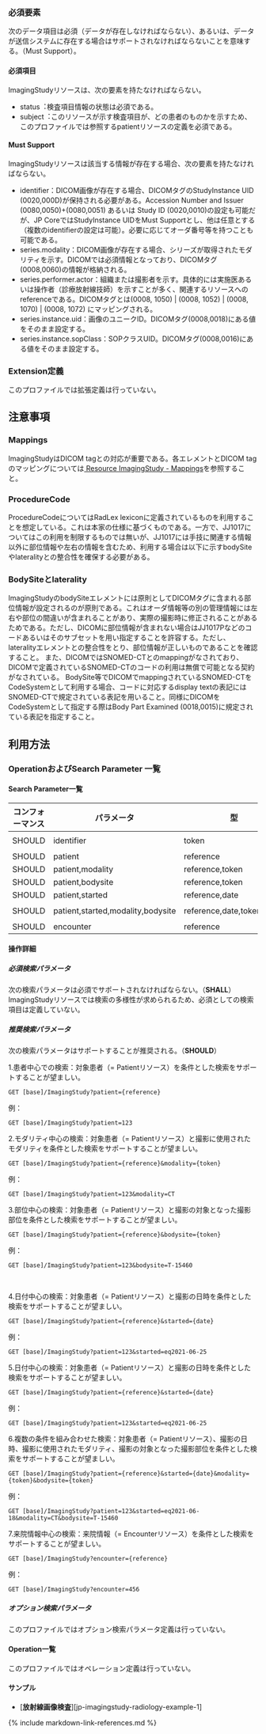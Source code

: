 
### 必須要素

次のデータ項目は必須（データが存在しなければならない）、あるいは、データが送信システムに存在する場合はサポートされなければならないことを意味する。（Must Support）。

#### 必須項目
ImagingStudyリソースは、次の要素を持たなければならない。

- status︓検査項目情報の状態は必須である。
- subject︓このリソースが示す検査項目が、どの患者のものかを示すため、このプロファイルでは参照するpatientリソースの定義を必須である。

#### Must Support
ImagingStudyリソースは該当する情報が存在する場合、次の要素を持たなければならない。

- identifier：DICOM画像が存在する場合、DICOMタグのStudyInstance UID (0020,000D)が保持される必要がある。Accession Number and Issuer (0080,0050)+(0080,0051) あるいは Study ID (0020,0010)の設定も可能だが、JP CoreではStudyInstance UIDをMust Supportとし、他は任意とする（複数のidentifierの設定は可能）。必要に応じてオーダ番号等を持つことも可能である。
- series.modality：DICOM画像が存在する場合、シリーズが取得されたモダリティを示す。DICOMでは必須情報となっており、DICOMタグ(0008,0060)の情報が格納される。
- series.performer.actor：組織または撮影者を示す。具体的には実施医あるいは操作者（診療放射線技師）を示すことが多く、関連するリソースへのreferenceである。DICOMタグとは(0008, 1050) | (0008, 1052) | (0008, 1070) | (0008, 1072) にマッピングされる。
- series.instance.uid：画像のユニークID。DICOMタグ(0008,0018)にある値をそのまま設定する。
- series.instance.sopClass：SOPクラスUID。DICOMタグ(0008,0016)にある値をそのまま設定する。

### Extension定義

このプロファイルでは拡張定義は行っていない。

## 注意事項

### Mappings

ImagingStudyはDICOM tagとの対応が重要である。各エレメントとDICOM tagのマッピングについては[ Resource ImagingStudy - Mappings](https://hl7.org/fhir/R4/imagingstudy-mappings.html#dicom)を参照すること。

### ProcedureCode

ProcedureCodeについてはRadLex lexiconに定義されているものを利用することを想定している。これは本家の仕様に基づくものである。一方で、JJ1017についてはこの利用を制限するものでは無いが、JJ1017には手技に関連する情報以外に部位情報や左右の情報を含むため、利用する場合は以下に示すbodySiteやlateralityとの整合性を確保する必要がある。
### BodySiteとlaterality

ImagingStudyのbodySiteエレメントには原則としてDICOMタグに含まれる部位情報が設定されるのが原則である。これはオーダ情報等の別の管理情報には左右や部位の間違いが含まれることがあり、実際の撮影時に修正されることがあるためである。ただし、DICOMに部位情報が含まれない場合はJJ1017Pなどのコードあるいはそのサブセットを用い指定することを許容する。ただし、lateralityエレメントとの整合性をとり、部位情報が正しいものであることを確認すること。
また、DICOMではSNOMED-CTとのmappingがなされており、DICOMで定義されているSNOMED-CTのコードの利用は無償で可能となる契約がなされている。
BodySite等でDICOMでmappingされているSNOMED-CTをCodeSystemとして利用する場合、コードに対応するdisplay textの表記にはSNOMED-CTで規定されている表記を用いること。同様にDICOMをCodeSystemとして指定する際はBody Part Examined (0018,0015)に規定されている表記を指定すること。

## 利用方法

### OperationおよびSearch Parameter 一覧

#### Search Parameter一覧

| コンフォーマンス | パラメータ    | 型     | 例                                                           |
| ---------------- | ------------- | ------ | ------------------------------------------------------------ |
| SHOULD | identifier | token | `GET [base]/ImagingStudy?identifier=urn:oid:2.16.124.999999.9999.1154777499.30246.19789.3503430045` |
| SHOULD | patient | reference | `GET [base]/ImagingStudy?patient=123` |
| SHOULD | patient,modality | reference,token | `GET [base]/ImagingStudy?patient=123&modality=CT` |
| SHOULD | patient,bodysite | reference,token | `GET [base]/ImagingStudy?patient=123&bodysite=T-15460` |
| SHOULD | patient,started | reference,date | `GET [base]/ImagingStudy?patient=123&started=eq2021-06-25` |
| SHOULD | patient,started,modality,bodysite | reference,date,token,token  | `GET [base]/ImagingStudy?patient=123&started=eq2021-06-18&modality=CT&bodysite=T-15460` |
| SHOULD | encounter | reference  | `GET [base]/ImagingStudy?encounter=Encounter/456` |


#### 操作詳細

##### 必須検索パラメータ

次の検索パラメータは必須でサポートされなければならない。（**SHALL**）
ImagingStudyリソースでは検索の多様性が求められるため、必須としての検索項目は定義していない。

##### 推奨検索パラメータ

次の検索パラメータはサポートすることが推奨される。（**SHOULD**）

1.患者中心での検索：対象患者（= Patientリソース）を条件とした検索をサポートすることが望ましい。

   ```
   GET [base]/ImagingStudy?patient={reference}
   ```

   例：

   ```
   GET [base]/ImagingStudy?patient=123
   ```


2.モダリティ中心の検索：対象患者（= Patientリソース）と撮影に使用されたモダリティを条件とした検索をサポートすることが望ましい。


   ```
   GET [base]/ImagingStudy?patient={reference}&modality={token}
   ```

   例：

   ```
   GET [base]/ImagingStudy?patient=123&modality=CT
   ```

3.部位中心の検索：対象患者（= Patientリソース）と撮影の対象となった撮影部位を条件とした検索をサポートすることが望ましい。


   ```
   GET [base]/ImagingStudy?patient={reference}&bodysite={token}
   ```

   例：

   ```
   GET [base]/ImagingStudy?patient=123&bodysite=T-15460
   ```
<br/>


4.日付中心の検索：対象患者（= Patientリソース）と撮影の日時を条件とした検索をサポートすることが望ましい。


   ```
   GET [base]/ImagingStudy?patient={reference}&started={date}
   ```

   例：

   ```
   GET [base]/ImagingStudy?patient=123&started=eq2021-06-25
   ```

5.日付中心の検索：対象患者（= Patientリソース）と撮影の日時を条件とした検索をサポートすることが望ましい。


   ```
   GET [base]/ImagingStudy?patient={reference}&started={date}
   ```

   例：

   ```
   GET [base]/ImagingStudy?patient=123&started=eq2021-06-25
   ```
   
6.複数の条件を組み合わせた検索：対象患者（= Patientリソース）、撮影の日時、撮影に使用されたモダリティ、撮影の対象となった撮影部位を条件とした検索をサポートすることが望ましい。


   ```
   GET [base]/ImagingStudy?patient={reference}&started={date}&modality={token}&bodysite={token}
   ```

   例：

   ```
   GET [base]/ImagingStudy?patient=123&started=eq2021-06-18&modality=CT&bodysite=T-15460
   ```
   
7.来院情報中心の検索：来院情報（= Encounterリソース）を条件とした検索をサポートすることが望ましい。


   ```
   GET [base]/ImagingStudy?encounter={reference}
   ```

   例：

   ```
   GET [base]/ImagingStudy?encounter=456
   ```

##### オプション検索パラメータ

このプロファイルではオプション検索パラメータ定義は行っていない。

#### Operation一覧

このプロファイルではオペレーション定義は行っていない。

#### サンプル

* [**放射線画像検査**][jp-imagingstudy-radiology-example-1]

{% include markdown-link-references.md %}
